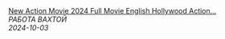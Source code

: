 <!--2024-10-03 12:41:58-->
<div class="yb">
  <a class="nodecor" href="/index.html?rabota/new_action_movie_2024_full_movie_english_hollywood_action_movies_2024">
    <img class="preview" data-videoid="F_dH4HcIDVE" src="https://i3.ytimg.com/vi/F_dH4HcIDVE/hqdefault.jpg" align="middle" alt="">
  </a>
  <div class="inlbl text">
    <a class="nodecor" href="/index.html?rabota/new_action_movie_2024_full_movie_english_hollywood_action_movies_2024">New Action Movie 2024 Full Movie English Hollywood Action...</a><br>
    <i class="smaller2">РАБОТА ВАХТОЙ</i><br>
    <i class="smaller3">2024-10-03</i>
  </div>
</div>
